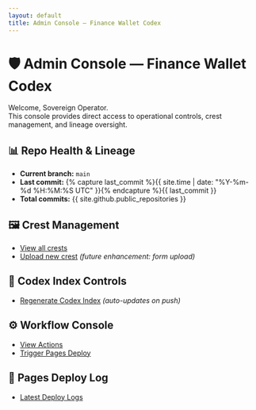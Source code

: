 ```yaml
---
layout: default
title: Admin Console — Finance Wallet Codex
---
```


# 🛡️ Admin Console — Finance Wallet Codex

Welcome, Sovereign Operator.  
This console provides direct access to operational controls, crest management, and lineage oversight.

## 📊 Repo Health & Lineage
- **Current branch:** `main`
- **Last commit:** {% capture last_commit %}{{ site.time | date: "%Y-%m-%d %H:%M:%S UTC" }}{% endcapture %}{{ last_commit }}
- **Total commits:** {{ site.github.public_repositories }}

## 🖼 Crest Management
- [View all crests](../assets/impact-crests/)
- [Upload new crest](#) *(future enhancement: form upload)*

## 📜 Codex Index Controls
- [Regenerate Codex Index](../codex-index.md) *(auto-updates on push)*

## ⚙️ Workflow Console
- [View Actions](https://github.com/Alli-Adeleke/finance-wallet-onboarding/actions)
- [Trigger Pages Deploy](https://github.com/Alli-Adeleke/finance-wallet-onboarding/actions/workflows/pages.yml)

## 📄 Pages Deploy Log
- [Latest Deploy Logs](https://github.com/Alli-Adeleke/finance-wallet-onboarding/actions/workflows/pages.yml)
